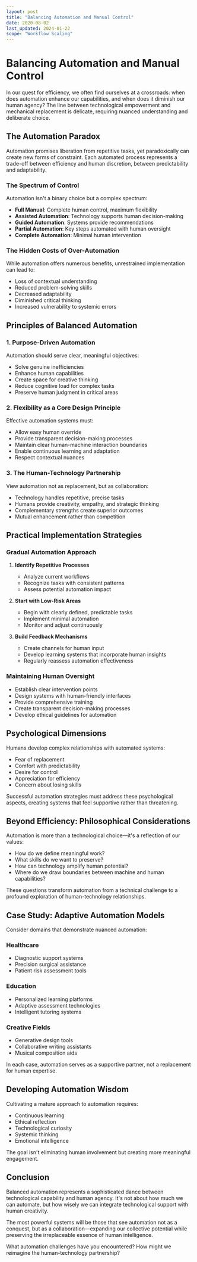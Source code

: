 ```yaml
---
layout: post
title: "Balancing Automation and Manual Control"
date: 2020-08-02
last_updated: 2024-01-22
scope: "Workflow Scaling"
---
```


# Balancing Automation and Manual Control

In our quest for efficiency, we often find ourselves at a crossroads: when does automation enhance our capabilities, and when does it diminish our human agency? The line between technological empowerment and mechanical replacement is delicate, requiring nuanced understanding and deliberate choice.

## The Automation Paradox

Automation promises liberation from repetitive tasks, yet paradoxically can create new forms of constraint. Each automated process represents a trade-off between efficiency and human discretion, between predictability and adaptability.

### The Spectrum of Control

Automation isn't a binary choice but a complex spectrum:

- **Full Manual**: Complete human control, maximum flexibility
- **Assisted Automation**: Technology supports human decision-making
- **Guided Automation**: Systems provide recommendations
- **Partial Automation**: Key steps automated with human oversight
- **Complete Automation**: Minimal human intervention

### The Hidden Costs of Over-Automation

While automation offers numerous benefits, unrestrained implementation can lead to:

- Loss of contextual understanding
- Reduced problem-solving skills
- Decreased adaptability
- Diminished critical thinking
- Increased vulnerability to systemic errors

## Principles of Balanced Automation

### 1. Purpose-Driven Automation

Automation should serve clear, meaningful objectives:

- Solve genuine inefficiencies
- Enhance human capabilities
- Create space for creative thinking
- Reduce cognitive load for complex tasks
- Preserve human judgment in critical areas

### 2. Flexibility as a Core Design Principle

Effective automation systems must:

- Allow easy human override
- Provide transparent decision-making processes
- Maintain clear human-machine interaction boundaries
- Enable continuous learning and adaptation
- Respect contextual nuances

### 3. The Human-Technology Partnership

View automation not as replacement, but as collaboration:

- Technology handles repetitive, precise tasks
- Humans provide creativity, empathy, and strategic thinking
- Complementary strengths create superior outcomes
- Mutual enhancement rather than competition

## Practical Implementation Strategies

### Gradual Automation Approach

1. **Identify Repetitive Processes**
   - Analyze current workflows
   - Recognize tasks with consistent patterns
   - Assess potential automation impact

2. **Start with Low-Risk Areas**
   - Begin with clearly defined, predictable tasks
   - Implement minimal automation
   - Monitor and adjust continuously

3. **Build Feedback Mechanisms**
   - Create channels for human input
   - Develop learning systems that incorporate human insights
   - Regularly reassess automation effectiveness

### Maintaining Human Oversight

- Establish clear intervention points
- Design systems with human-friendly interfaces
- Provide comprehensive training
- Create transparent decision-making processes
- Develop ethical guidelines for automation

## Psychological Dimensions

Humans develop complex relationships with automated systems:

- Fear of replacement
- Comfort with predictability
- Desire for control
- Appreciation for efficiency
- Concern about losing skills

Successful automation strategies must address these psychological aspects, creating systems that feel supportive rather than threatening.

## Beyond Efficiency: Philosophical Considerations

Automation is more than a technological choice—it's a reflection of our values:

- How do we define meaningful work?
- What skills do we want to preserve?
- How can technology amplify human potential?
- Where do we draw boundaries between machine and human capabilities?

These questions transform automation from a technical challenge to a profound exploration of human-technology relationships.

## Case Study: Adaptive Automation Models

Consider domains that demonstrate nuanced automation:

### Healthcare
- Diagnostic support systems
- Precision surgical assistance
- Patient risk assessment tools

### Education
- Personalized learning platforms
- Adaptive assessment technologies
- Intelligent tutoring systems

### Creative Fields
- Generative design tools
- Collaborative writing assistants
- Musical composition aids

In each case, automation serves as a supportive partner, not a replacement for human expertise.

## Developing Automation Wisdom

Cultivating a mature approach to automation requires:

- Continuous learning
- Ethical reflection
- Technological curiosity
- Systemic thinking
- Emotional intelligence

The goal isn't eliminating human involvement but creating more meaningful engagement.

## Conclusion

Balanced automation represents a sophisticated dance between technological capability and human agency. It's not about how much we can automate, but how wisely we can integrate technological support with human creativity.

The most powerful systems will be those that see automation not as a conquest, but as a collaboration—expanding our collective potential while preserving the irreplaceable essence of human intelligence.

What automation challenges have you encountered? How might we reimagine the human-technology partnership?